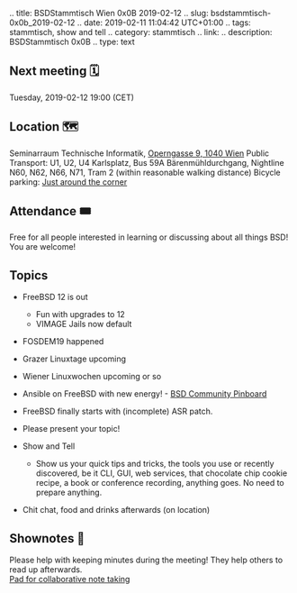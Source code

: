 .. title: BSDStammtisch Wien 0x0B 2019-02-12
.. slug: bsdstammtisch-0x0b_2019-02-12
.. date: 2019-02-11 11:04:42 UTC+01:00
.. tags: stammtisch, show and tell
.. category: stammtisch
.. link: 
.. description: BSDStammtisch 0x0B
.. type: text


## Next meeting 🗓
Tuesday, 2019-02-12 19:00 (CET)

## Location 🗺
Seminarraum Technische Informatik, [Operngasse 9, 1040 Wien](https://www.openstreetmap.org/node/419270986#map=18/48.19964/16.36698&layers=C) Public Transport: U1, U2, U4    Karlsplatz, Bus 59A Bärenmühldurchgang, Nightline N60, N62, N66, N71, Tram 2 (within reasonable walking distance) Bicycle parking: [Just around the corner](https://www.openstreetmap.org/node/419270986#map=18/48.19964/16.36698&layers=C)


## Attendance 🎟
Free for all people interested in learning or discussing about all things BSD! You are welcome!


## Topics
- FreeBSD 12 is out
    - Fun with upgrades to 12
    - VIMAGE Jails now default
- FOSDEM19 happened
- Grazer Linuxtage upcoming
- Wiener Linuxwochen upcoming or so
- Ansible on FreeBSD with new energy! - [BSD Community Pinboard](https://github.com/ansible/community/issues/430)
- FreeBSD finally starts with (incomplete) ASR patch.

- Please present your topic!
- Show and Tell
	- Show us your quick tips and tricks, the tools you use or recently discovered, be it CLI, GUI, web services, that chocolate chip cookie recipe, a book or conference recording, anything goes. No need to prepare anything.
- Chit chat, food and drinks afterwards (on location)


## Shownotes 📝
Please help with keeping minutes during the meeting! They help others to read up afterwards.  
[Pad for collaborative note taking](https://pads.c3w.at/code/#/2/code/edit/oAznk1j6U+DnNwX9l0jxrrJm/)
